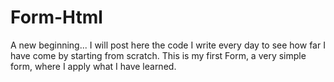 # Form-Html
A new beginning...
I will post here the code I write every day to see how far I have come by starting from scratch. This is my first Form, a very simple form, where I apply what I have learned.
